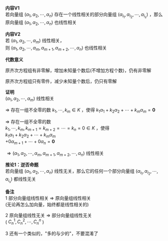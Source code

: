 **内容V1**  
若向量组 $(\alpha_1,\alpha_2,\cdots,\alpha_n)$ 存在一个线性相关的部分向量组 $(\alpha_{i_1},\alpha_{i_2},\cdots,\alpha_{i_s})$ ，那么原向量组 $(\alpha_1,\alpha_2,\cdots,\alpha_n)$ 也线性相关  
  
**内容V2**  
若 $(\alpha_1,\alpha_2,\cdots,\alpha_m)$ 线性相关，  
则 $(\alpha_1,\alpha_2,\cdots,\alpha_m,\alpha_{m+1},\alpha_{m+2},\cdots,\alpha_n)$ 也线性相关  
  
**代数意义**  
  
原齐次方程组有非零解，增加未知量个数后(不增加方程个数)，仍有非零解  
  
原齐次方程组只有零件，减少未知量个数后，仍只有零解  
  
**证明**  
 $(\alpha_1,\alpha_2,\cdots,\alpha_m)$ 线性相关  
  
 $\Rightarrow$ 存在一组不全零的数 $k_1,\cdots,k_m\in K$ ，使得 $k_1\alpha_1+k_2\alpha_2+\cdots+k_m\alpha_m=\mathbf{0}$  
  
 $\Rightarrow$ 存在一组不全零的数  
 $k_1,\cdots,k_m,k_{m+1}=k_{m+2}=\cdots=k_n=0\in K$ ，使得  
 $k_1\alpha_1+k_2\alpha_2+\cdots+k_m\alpha_m$  
 $+0\alpha_{m+1}+\cdots+0\alpha_n=\mathbf{0}$  
  
 $\Rightarrow(\alpha_1,\alpha_2,\cdots,\alpha_m,\alpha_{m+1},\alpha_{m+2},\cdots,\alpha_n)$ 线性相关  
  
**推论1：逆否命题**  
若向量组 $(\alpha_1,\alpha_2,\cdots,\alpha_n)$ 线性无关，那么它的任何一个部分向量组 $(\alpha_{i_1},\alpha_{i_2},\cdots,\alpha_{i_s})$ 都线性无关  
  
**备注**  
1 部分向量组线性相关 $\Rightarrow$ 原向量组线性相关  
(无论再怎么加向量，始终都是线性相关的)  
  
2 原向量组线性无关 $\Rightarrow$ 部分向量组线性无关  
( $C_n^1,C_n^2,\cdots,C_n^n$ )  
  
3 还有一个类似的，"多的与少的"，不要混淆了  
